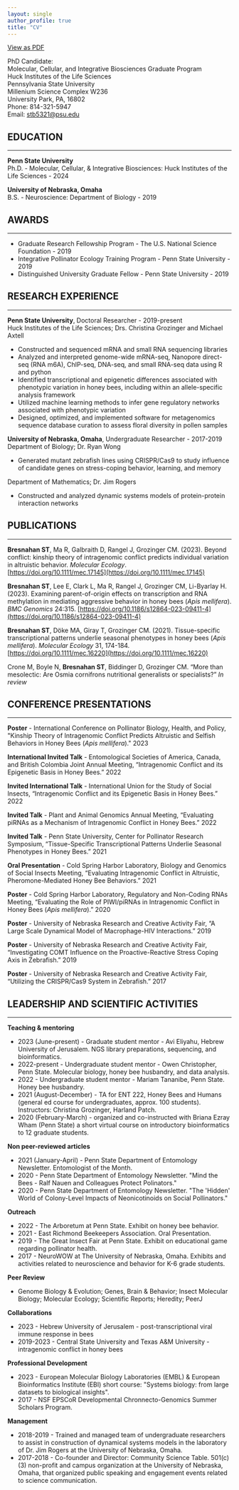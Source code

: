 ```yaml
---
layout: single
author_profile: true
title: "CV"
---
```


[View as PDF](/assets/docs/STB_CV_0923.pdf)

PhD Candidate:   
Molecular, Cellular, and Integrative Biosciences Graduate Program   
Huck Institutes of the Life Sciences   
Pennsylvania State University   
Millenium Science Complex W236   
University Park, PA, 16802   
Phone: 814-321-5947   
Email: [stb5321@psu.edu](stb5321@psu.edu)   

## EDUCATION

---

**Penn State University**   
Ph.D. - Molecular, Cellular, & Integrative Biosciences: Huck Institutes of the Life Sciences - 2024

**University of Nebraska, Omaha**   
B.S. - Neuroscience: Department of Biology - 2019

## AWARDS

---

- Graduate Research Fellowship Program - The U.S. National Science Foundation - 2019
- Integrative Pollinator Ecology Training Program - Penn State University - 2019
- Distinguished University Graduate Fellow - Penn State University - 2019

## RESEARCH EXPERIENCE

---

**Penn State University**, Doctoral Researcher - 2019-present   
Huck Institutes of the Life Sciences; Drs. Christina Grozinger and Michael Axtell  

- Constructed and sequenced mRNA and small RNA sequencing libraries
- Analyzed and interpreted genome-wide mRNA-seq, Nanopore direct-seq (RNA m6A), ChIP-seq, DNA-seq, and small RNA-seq data using R and python
- Identified transcriptional and epigenetic differences associated with phenotypic variation in honey bees, including within an allele-specific analysis framework
- Utilized machine learning methods to infer gene regulatory networks associated with phenotypic variation
- Designed, optimized, and implemented software for metagenomics sequence database curation to assess floral diversity in pollen samples

**University of Nebraska, Omaha**, Undergraduate Researcher - 2017-2019   
Department of Biology; Dr. Ryan Wong  

- Generated mutant zebrafish lines using CRISPR/Cas9 to study influence of candidate genes on stress-coping behavior, learning, and memory

Department of Mathematics; Dr. Jim Rogers  

- Constructed and analyzed dynamic systems models of protein-protein interaction networks

## PUBLICATIONS

---

**Bresnahan ST**, Ma R, Galbraith D, Rangel J, Grozinger CM. (2023). Beyond conflict: kinship theory of intragenomic conflict predicts individual variation in altruistic behavior. *Molecular Ecology*.   
[https://doi.org/10.1111/mec.17145](https://doi.org/10.1111/mec.17145)

**Bresnahan ST**, Lee E, Clark L, Ma R, Rangel J, Grozinger CM, Li-Byarlay H. (2023). Examining parent-of-origin effects on transcription and RNA methylation in mediating aggressive behavior in honey bees (*Apis mellifera*). *BMC Genomics* 24:315. [https://doi.org/10.1186/s12864-023-09411-4](https://doi.org/10.1186/s12864-023-09411-4)

**Bresnahan ST**, Döke MA, Giray T, Grozinger CM. (2021). Tissue-specific transcriptional patterns underlie seasonal phenotypes in honey bees (*Apis mellifera*). *Molecular Ecology* 31, 174-184.   
[https://doi.org/10.1111/mec.16220](https://doi.org/10.1111/mec.16220)

Crone M, Boyle N, **Bresnahan ST**, Biddinger D, Grozinger CM. “More than mesolectic: Are Osmia cornifrons nutritional generalists or specialists?” *In review*

## CONFERENCE PRESENTATIONS

---

**Poster** - International Conference on Pollinator Biology, Health, and Policy, "Kinship Theory of Intragenomic Conflict Predicts Altruistic and Selfish Behaviors in Honey Bees (*Apis mellifera*)." 2023

**International Invited Talk** - Entomological Societies of America, Canada, and British Colombia Joint Annual Meeting, “Intragenomic Conflict and its Epigenetic Basis in Honey Bees.” 2022

**Invited International Talk** - International Union for the Study of Social Insects, “Intragenomic Conflict and its Epigenetic Basis in Honey Bees.” 2022

**Invited Talk** - Plant and Animal Genomics Annual Meeting, “Evaluating piRNAs as a Mechanism of Intragenomic Conflict in Honey Bees.” 2022

**Invited Talk** - Penn State University, Center for Pollinator Research Symposium, “Tissue-Specific Transcriptional Patterns Underlie Seasonal Phenotypes in Honey Bees.” 2021

**Oral Presentation** - Cold Spring Harbor Laboratory, Biology and Genomics of Social Insects Meeting, “Evaluating Intragenomic Conflict in Altruistic, Pheromone-Mediated Honey Bee Behaviors.” 2021

**Poster** - Cold Spring Harbor Laboratory, Regulatory and Non-Coding RNAs Meeting, “Evaluating the Role of PIWI/piRNAs in Intragenomic Conflict in Honey Bees (*Apis mellifera*).” 2020

**Poster** - University of Nebraska Research and Creative Activity Fair, “A Large Scale Dynamical Model of Macrophage-HIV Interactions.” 2019

**Poster** - University of Nebraska Research and Creative Activity Fair, “Investigating COMT Influence on the Proactive-Reactive Stress Coping Axis in Zebrafish.” 2019

**Poster** - University of Nebraska Research and Creative Activity Fair, “Utilizing the CRISPR/Cas9 System in Zebrafish.” 2017

## LEADERSHIP AND SCIENTIFIC ACTIVITIES

---

**Teaching & mentoring**

- 2023 (June-present) - Graduate student mentor - Avi Eliyahu, Hebrew University of Jerusalem. NGS library preparations, sequencing, and bioinformatics.
- 2022-present - Undergraduate student mentor - Owen Christopher, Penn State. Molecular biology, honey bee husbandry, and data analysis.
- 2022 - Undergraduate student mentor - Mariam Tananibe, Penn State. Honey bee husbandry.
- 2021 (August-December) - TA for ENT 222, Honey Bees and Humans (general ed course for undergraduates, approx. 100 students). Instructors: Christina Grozinger, Harland Patch.
- 2020 (February-March) - organized and co-instructed with Briana Ezray Wham (Penn State) a short virtual course on introductory bioinformatics to 12 graduate students.

**Non peer-reviewed articles**

- 2021 (January-April) - Penn State Department of Entomology Newsletter. Entomologist of the Month.
- 2020 - Penn State Department of Entomology Newsletter. "Mind the Bees - Ralf Nauen and Colleagues Protect Polinators."
- 2020 - Penn State Department of Entomology Newsletter. "The 'Hidden' World of Colony-Level Impacts of Neonicotinoids on Social Pollinators."

**Outreach**

- 2022 - The Arboretum at Penn State. Exhibit on honey bee behavior.
- 2021 - East Richmond Beekeepers Association. Oral Presentation.
- 2019 - The Great Insect Fair at Penn State. Exhibit on educational game regarding pollinator health.
- 2017 - NeuroWOW at The University of Nebraska, Omaha. Exhibits and activities related to neuroscience and behavior for K-6 grade students.

**Peer Review**

- Genome Biology & Evolution; Genes, Brain & Behavior; Insect Molecular Biology; Molecular Ecology; Scientific Reports; Heredity; PeerJ

**Collaborations**

- 2023 - Hebrew University of Jerusalem - post-transcriptional viral immune response in bees
- 2019-2023 - Central State University and Texas A&M University - intragenomic conflict in honey bees

**Professional Development**

- 2023 - European Molecular Biology Laboratories (EMBL) & European Bioinformatics Institute (EBI) short course: "Systems biology: from large datasets to biological insights".
- 2017 - NSF EPSCoR Developmental Chronnecto-Genomics Summer Scholars Program.

**Management**

- 2018-2019 - Trained and managed team of undergraduate researchers to assist in construction of dynamical systems models in the laboratory of Dr. Jim Rogers at the University of Nebraska, Omaha.
- 2017-2018 - Co-founder and Director: Community Science Table. 501(c)(3) non-profit and campus organization at the University of Nebraska, Omaha, that organized public speaking and engagement events related to science communication.
